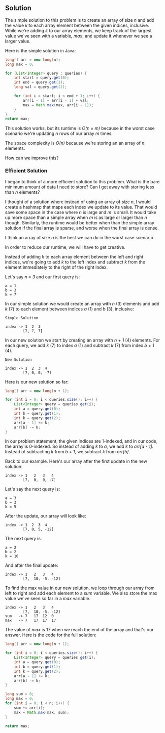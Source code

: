 ## Solution

The simple solution to this problem is to create an array of size *n* and add the value *k* to each array element between the given indices, inclusive. While we're adding *k* to our array elements, we keep track of the largest value we've seen with a variable, *max*, and update it whenever we see a larger value.

Here is the simple solution in Java:

```java
long[] arr = new long[n];
long max = 0;

for (List<Integer> query : queries) {
	int start = query.get(0);
 	int end = query.get(1);
	long val = query.get(2);

	for (int i = start; i < end + 1; i++) {
		arr[i - 1] = arr[i - 1] + val;
		max = Math.max(max, arr[i - 1]);
	}
}
return max;
```

This solution works, but its runtime is *O(n × m)* because in the worst case scenario we're updating *n* rows of our array *m* times.

The space complexity is *O(n)* because we're storing an an array of *n* elements.

How can we improve this?

### Efficient Solution

I began to think of a more efficient solution to this problem. What is the bare minimum amount of data I need to store? Can I get away with storing less than *n* elements?

I thought of a solution where instead of using an array of size *n*, I would create a hashmap that maps each index we update to its value. That would save some space in the case where *n* is large and *m* is small. It would take up more space than a simple array when *m* is as large or larger than *n* though. Similarly, the runtime would be better when than the simple array solution if the final array is sparse, and worse when the final array is dense.

I think an array of size *n* is the best we can do in the worst case scenario.










In order to reduce our runtime, we will have to get creative.

Instead of adding *k* to each array element between the left and right indices, we're going to add *k* to the left index and subtract *k* from the element immediately to the right of the right index.  

Let's say *n = 3* and our first query is:

```
a = 1
b = 3
k = 7
```

In our simple solution we would create an array with *n* (3) elements and add *k* (7) to each element between indices *a* (1) and *b* (3), inclusive:

```
Simple Solution

index -> 1  2  3
        [7, 7, 7]
```

In our new solution we start by creating an array with *n + 1* (4) elements. For each query, we add *k* (7) to index *a* (1) and subtract *k* (7) from index *b + 1* (4).

```
New Solution

index -> 1  2  3  4
        [7, 0, 0, -7]
```

Here is our new solution so far:

```java
long[] arr = new long[n + 1];

for (int i = 0; i < queries.size(); i++) {
	List<Integer> query = queries.get(i);
	int a = query.get(0);
	int b = query.get(1);
	int k = query.get(2);
	arr[a - 1] += k; 
 	arr[b] -= k;
}
```

In our problem statement, the given indices are 1-indexed, and in our code, the array is 0-indexed. So instead of adding *k* to *a*, we add *k* to *arr[a - 1]*. Instead of subtracting *k* from *b + 1*, we subtract *k* from *arr[b]*.

Back to our example. Here's our array after the first update in the new solution:

```
index -> 1   2   3   4
        [7,  0,  0, -7]
```

Let's say the next query is:

```
a = 3
b = 3
k = 5
```

After the update, our array will look like:

```
index -> 1  2  3  4
        [7, 0, 5, -12]
```

The next query is:

```
a = 2
b = 2
k = 10
```

And after the final update:

```
index -> 1   2   3   4
        [7,  10, -5, -12]
```

To find the max value in our new solution, we loop through our array from left to right and add each element to a *sum* variable. We also store the max value we've seen so far in a *max* variable.

```
index -> 1   2   3   4
        [7,  10, -5, -12]
sum   -> 7   17  12  0
max   -> 7   17  17  17
```

The value of *max* is 17 when we reach the end of the array and that's our answer. Here is the code for the full solution:

```java
long[] arr = new long[n + 1];

for (int i = 0; i < queries.size(); i++) {
	List<Integer> query = queries.get(i);
	int a = query.get(0);
	int b = query.get(1);
	int k = query.get(2);
	arr[a - 1] += k; 
 	arr[b] -= k;
}

long sum = 0;
long max = 0;
for (int i = 0; i < n; i++) {
	sum += arr[i];
	max = Math.max(max, sum);
}
 
return max;
```

